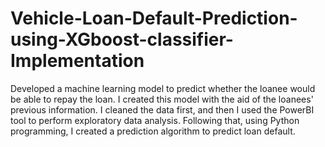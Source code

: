 # Vehicle-Loan-Default-Prediction-using-XGboost-classifier-Implementation
 Developed a machine learning model to predict whether the loanee would be able to repay the loan. I created this model with the aid of the loanees' previous information. I cleaned the data first, and then I used the PowerBI tool to perform exploratory data analysis. Following that, using Python programming, I created a prediction algorithm to predict loan default.
